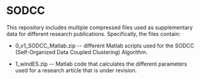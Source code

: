 # SODCC

This repository includes multiple compressed files used as supplementary data for different research publications.  Specifically, the files contain:

- 0_v1_SODCC_Matlab.zip -- different Matlab scripts used for the SODCC (Self-Organized Data Coupled Clustering) Algorithm.

- 1_windES.zip -- Matlab code that calculates the different parameters used for a research article that is under revision. 